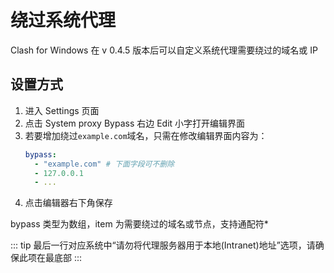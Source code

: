 # 绕过系统代理

Clash for Windows 在 v 0.4.5 版本后可以自定义系统代理需要绕过的域名或 IP

## 设置方式

1. 进入 Settings 页面
2. 点击 System proxy Bypass 右边 Edit 小字打开编辑界面
3. 若要增加绕过`example.com`域名，只需在修改编辑界面内容为：
   ```yaml
   bypass:
     - "example.com" # 下面字段可不删除
     - 127.0.0.1
     - ...
   ```
4. 点击编辑器右下角保存

bypass 类型为数组，item 为需要绕过的域名或节点，支持通配符\*

::: tip
最后一行对应系统中“请勿将代理服务器用于本地(Intranet)地址”选项，请确保此项在最底部
:::
